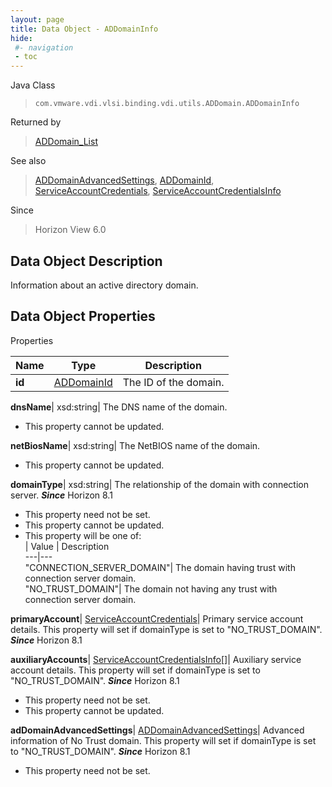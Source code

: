```yaml
---
layout: page
title: Data Object - ADDomainInfo
hide:
 #- navigation
 - toc
---
```






Java Class  
> `com.vmware.vdi.vlsi.binding.vdi.utils.ADDomain.ADDomainInfo`

Returned by  
> [ADDomain_List](vdi.utils.ADDomain.md#list)

See also  
> [ADDomainAdvancedSettings](vdi.utils.ADDomain.ADDomainAdvancedSettings.md), [ADDomainId](vdi.entity.ADDomainId.md), [ServiceAccountCredentials](vdi.utils.ADDomain.ServiceAccountCredentials.md), [ServiceAccountCredentialsInfo](vdi.utils.ADDomain.ServiceAccountCredentialsInfo.md)

Since  
> Horizon View 6.0


## Data Object Description 

Information about an active directory domain. 

## Data Object Properties

Properties

Name |  Type |  Description   
---|---|---  
**id**| [ADDomainId](vdi.entity.ADDomainId.md)|  The ID of the domain.   
  
**dnsName**|  xsd:string|  The DNS name of the domain.   


 * This property cannot be updated.

  
**netBiosName**|  xsd:string|  The NetBIOS name of the domain.   


 * This property cannot be updated.

  
**domainType**|  xsd:string|  The relationship of the domain with connection server.  **_Since_** Horizon 8.1  


 * This property need not be set.
 * This property cannot be updated.
  * This property will be one of:  
|  Value |  Description   
---|---  
"CONNECTION_SERVER_DOMAIN"| The domain having trust with connection server domain.  
"NO_TRUST_DOMAIN"| The domain not having any trust with connection server domain.  

  
**primaryAccount**| [ServiceAccountCredentials](vdi.utils.ADDomain.ServiceAccountCredentials.md)|  Primary service account details. This property will set if domainType is set to "NO_TRUST_DOMAIN".  **_Since_** Horizon 8.1  
  
**auxiliaryAccounts**| [ServiceAccountCredentialsInfo[]](vdi.utils.ADDomain.ServiceAccountCredentialsInfo.md)|  Auxiliary service account details. This property will set if domainType is set to "NO_TRUST_DOMAIN".  **_Since_** Horizon 8.1  


 * This property need not be set.
 * This property cannot be updated.

  
**adDomainAdvancedSettings**| [ADDomainAdvancedSettings](vdi.utils.ADDomain.ADDomainAdvancedSettings.md)|  Advanced information of No Trust domain. This property will set if domainType is set to "NO_TRUST_DOMAIN".  **_Since_** Horizon 8.1  


 * This property need not be set.

  
  
  
   
  
  

